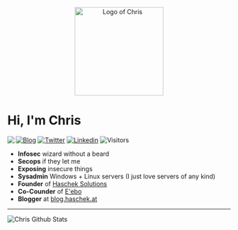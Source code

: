 <p align="center">
 <img width="200px" src="https://pictshare.net/200/o8lpyz.png" align="center" alt="Logo of Chris" />
</p>

# Hi, I'm Chris

<img align="left" src="https://www.pictshare.net/250/6t9wknv70n.jpg">

[![Blog](https://img.shields.io/badge/-blog.haschek.at-222222?style=flat-square&logo=blog&logoColor=white&link=https://twitter.com/geek_at)](https://blog.haschek.at)
[![Twitter](https://img.shields.io/badge/-Twitter-222222?style=flat-square&logo=twitter&logoColor=white&link=https://twitter.com/geek_at)](https://twitter.com/geek_at)
[![Linkedin](https://img.shields.io/badge/-LinkedIn-222222?style=flat-square&logo=Linkedin&logoColor=white&link=https://www.linkedin.com/in/christian-haschek-044a9388/)](https://www.linkedin.com/in/christian-haschek-044a9388/)
![Visitors](https://visitor-badge.glitch.me/badge?page_id=geek-at)

- **Infosec** wizard without a beard
- **Secops** if they let me
- **Exposing** insecure things
- **Sysadmin** Windows + Linux servers (I just love servers of any kind)
- **Founder** of [Haschek Solutions](https://github.com/HaschekSolutions)
- **Co-Counder** of [E'ebo](https://eeboworld.com/)
- **Blogger** at [blog.haschek.at](https://blog.haschek.at)


---

![Chris Github Stats](https://github-readme-stats.vercel.app/api?username=geek-at&show_icons=true&title_color=fff&icon_color=79ff97&text_color=9f9f9f&bg_color=151515)


